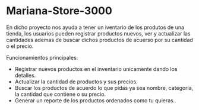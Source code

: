 # Mariana-Store-3000

En dicho proyecto nos ayuda a tener un iventario de los produtos de una tienda, los usuarios pueden registrar productos nuevos, ver y actualizar las cantidades ademas de buscar dichos productos de acuerso por su cantidad o el precio.


Funcionamientos principales:
- Registrar nuevos productos en el inventario unicamente dando los detalles.
- Actualizar la cantidad de productos y sus precios.
- Buscar los productos de acuerdo lo que pidas ya sea nombre, categoria, la cantidad que contiene o su precio.
- Generar un reporte de los productos ordenados como tu quieras.
